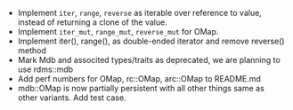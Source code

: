 * Implement `iter`, `range`, `reverse` as iterable over reference to
  value, instead of returning a clone of the value.
* Implement `iter_mut`, `range_mut`, `reverse_mut` for OMap.
* Implement iter(), range(), as double-ended iterator and remove
  reverse() method
* Mark Mdb and associted types/traits as deprecated, we are planning to
  use rdms::mdb
* Add perf numbers for OMap, rc::OMap, arc::OMap to README.md
* mdb::OMap is now partially persistent with all other things same as
  other variants. Add test case.

